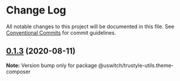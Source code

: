 # Change Log

All notable changes to this project will be documented in this file.
See [Conventional Commits](https://conventionalcommits.org) for commit guidelines.

## [0.1.3](https://github.com/uswitch/trustyle/compare/@uswitch/trustyle-utils.theme-composer@0.1.2...@uswitch/trustyle-utils.theme-composer@0.1.3) (2020-08-11)

**Note:** Version bump only for package @uswitch/trustyle-utils.theme-composer
